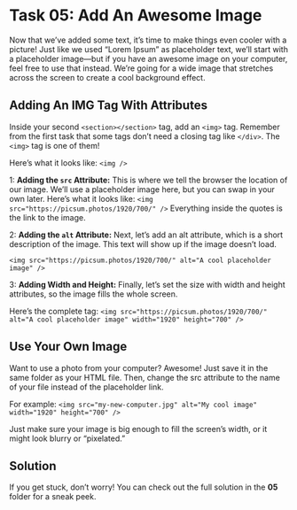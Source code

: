 # Task 05: Add An Awesome Image

Now that we’ve added some text, it’s time to make things even cooler with a picture! Just like we used “Lorem Ipsum” as placeholder text, we’ll start with a placeholder image—but if you have an awesome image on your computer, feel free to use that instead. We’re going for a wide image that stretches across the screen to create a cool background effect.

## Adding An IMG Tag With Attributes

Inside your second `<section></section>` tag, add an `<img>` tag. Remember from the first task that some tags don’t need a closing tag like `</div>`. The `<img>` tag is one of them!

Here’s what it looks like:
`<img />`
 
1: **Adding the `src` Attribute:** This is where we tell the browser the location of our image. We’ll use a placeholder image here, but you can swap in your own later.
Here’s what it looks like:
`<img src="https://picsum.photos/1920/700/" />`
Everything inside the quotes is the link to the image.

2: **Adding the `alt` Attribute:** Next, let’s add an alt attribute, which is a short description of the image. This text will show up if the image doesn’t load.

`<img src="https://picsum.photos/1920/700/" alt="A cool placeholder image" />`

3: **Adding Width and Height:** Finally, let’s set the size with width and height attributes, so the image fills the whole screen.

Here’s the complete tag:
`<img src="https://picsum.photos/1920/700/" alt="A cool placeholder image" width="1920" height="700" />`

## Use Your Own Image

Want to use a photo from your computer? Awesome! Just save it in the same folder as your HTML file. Then, change the src attribute to the name of your file instead of the placeholder link.

For example:
`<img src="my-new-computer.jpg" alt="My cool image" width="1920" height="700" />`

Just make sure your image is big enough to fill the screen’s width, or it might look blurry or “pixelated.”

## Solution

If you get stuck, don’t worry! You can check out the full solution in the **05** folder for a sneak peek.
